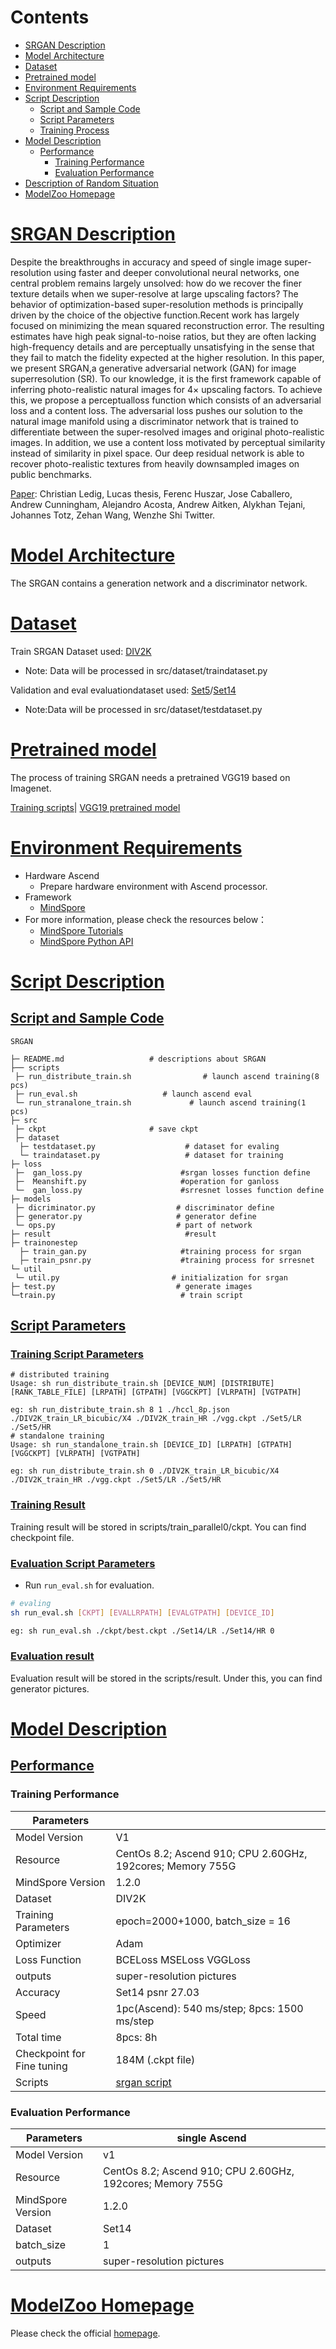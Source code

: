 # Contents

- [SRGAN Description](#SRGAN-description)
- [Model Architecture](#model-architecture)
- [Dataset](#dataset)
- [Pretrained model](#pretrained-model)
- [Environment Requirements](#environment-requirements)
- [Script Description](#script-description)
    - [Script and Sample Code](#script-and-sample-code)
    - [Script Parameters](#script-parameters)
    - [Training Process](#training-process)
- [Model Description](#model-description)
    - [Performance](#performance)
        - [Training Performance](#training-performance)  
        - [Evaluation Performance](#evaluation-performance)
- [Description of Random Situation](#description-of-random-situation)
- [ModelZoo Homepage](#modelzoo-homepage)

# [SRGAN Description](#contents)

Despite the breakthroughs in accuracy and speed of single image super-resolution using faster and deeper convolutional neural networks, one central problem remains largely unsolved: how do we recover the finer texture details when we super-resolve at large upscaling factors? The behavior of optimization-based super-resolution methods is principally driven by the choice of the objective function.Recent work has largely focused on minimizing the mean squared reconstruction error. The resulting estimates have high peak signal-to-noise ratios, but they are often lacking high-frequency details and are perceptually unsatisfying in the sense that they fail to match the fidelity expected at the higher resolution. In this paper, we present SRGAN,a generative adversarial network (GAN) for image superresolution (SR). To our knowledge, it is the first framework capable of inferring photo-realistic natural images for 4× upscaling factors. To achieve this, we propose a perceptualloss function which consists of an adversarial loss and a content loss. The adversarial loss pushes our solution to the natural image manifold using a discriminator network that is trained to differentiate between the super-resolved images and original photo-realistic images. In addition, we use a content loss motivated by perceptual similarity instead of similarity in pixel space. Our deep residual network is able to recover photo-realistic textures from heavily downsampled images on public benchmarks.

[Paper](https://arxiv.org/pdf/1609.04802.pdf): Christian Ledig, Lucas thesis, Ferenc Huszar, Jose Caballero, Andrew Cunningham, Alejandro Acosta, Andrew Aitken, Alykhan Tejani, Johannes Totz, Zehan Wang, Wenzhe Shi
Twitter.

# [Model Architecture](#contents)

The SRGAN contains a generation network and a discriminator network.

# [Dataset](#contents)

Train SRGAN Dataset used: [DIV2K](https://data.vision.ee.ethz.ch/cvl/DIV2K/)

- Note: Data will be processed in src/dataset/traindataset.py

Validation and eval evaluationdataset used: [Set5](http://people.rennes.inria.fr/Aline.Roumy/results/SR_BMVC12.html)/[Set14](https://sites.google.com/site/romanzeyde/research-interests)

- Note:Data will be processed in src/dataset/testdataset.py

# [Pretrained model](#contents)

The process of training SRGAN needs a pretrained VGG19 based on Imagenet.

[Training scripts](<https://gitee.com/mindspore/models/tree/master/official/cv/vgg16>)|
[VGG19 pretrained model](<https://download.mindspore.cn/model_zoo/>)

# [Environment Requirements](#contents)

- Hardware Ascend
    - Prepare hardware environment with Ascend processor.
- Framework
    - [MindSpore](https://www.mindspore.cn/install/en)
- For more information, please check the resources below：
    - [MindSpore Tutorials](https://www.mindspore.cn/tutorials/en/master/index.html)
    - [MindSpore Python API](https://www.mindspore.cn/docs/api/en/master/index.html)

# [Script Description](#contents)

## [Script and Sample Code](#contents)

```shell
SRGAN

├─ README.md                   # descriptions about SRGAN
├── scripts  
 ├─ run_distribute_train.sh                # launch ascend training(8 pcs)
 ├─ run_eval.sh                   # launch ascend eval
 └─ run_stranalone_train.sh             # launch ascend training(1 pcs)
├─ src  
 ├─ ckpt                       # save ckpt  
 ├─ dataset
  ├─ testdataset.py                    # dataset for evaling  
  └─ traindataset.py                   # dataset for training
├─ loss
 ├─  gan_loss.py                      #srgan losses function define
 ├─  Meanshift.py                     #operation for ganloss
 └─  gan_loss.py                      #srresnet losses function define
├─ models
 ├─ dicriminator.py                  # discriminator define  
 ├─ generator.py                     # generator define  
 └─ ops.py                           # part of network  
├─ result                              #result
├─ trainonestep
  ├─ train_gan.py                     #training process for srgan
  ├─ train_psnr.py                    #training process for srresnet
└─ util
 └─ util.py                         # initialization for srgan
├─ test.py                           # generate images
└─train.py                            # train script
```

## [Script Parameters](#contents)

### [Training Script Parameters](#contents)

```shell
# distributed training
Usage: sh run_distribute_train.sh [DEVICE_NUM] [DISTRIBUTE] [RANK_TABLE_FILE] [LRPATH] [GTPATH] [VGGCKPT] [VLRPATH] [VGTPATH]

eg: sh run_distribute_train.sh 8 1 ./hccl_8p.json ./DIV2K_train_LR_bicubic/X4 ./DIV2K_train_HR ./vgg.ckpt ./Set5/LR ./Set5/HR
# standalone training
Usage: sh run_standalone_train.sh [DEVICE_ID] [LRPATH] [GTPATH] [VGGCKPT] [VLRPATH] [VGTPATH]

eg: sh run_distribute_train.sh 0 ./DIV2K_train_LR_bicubic/X4 ./DIV2K_train_HR ./vgg.ckpt ./Set5/LR ./Set5/HR
```

### [Training Result](#content)

Training result will be stored in scripts/train_parallel0/ckpt. You can find checkpoint file.

### [Evaluation Script Parameters](#content)

- Run `run_eval.sh` for evaluation.

```bash
# evaling
sh run_eval.sh [CKPT] [EVALLRPATH] [EVALGTPATH] [DEVICE_ID]

eg: sh run_eval.sh ./ckpt/best.ckpt ./Set14/LR ./Set14/HR 0
```

### [Evaluation result](#content)

Evaluation result will be stored in the scripts/result. Under this, you can find generator pictures.

# [Model Description](#contents)

## [Performance](#contents)

### Training Performance

| Parameters                 |                                                             |
| -------------------------- | ----------------------------------------------------------- |
| Model Version              | V1                                                          |
| Resource                   | CentOs 8.2; Ascend 910; CPU 2.60GHz, 192cores; Memory 755G  |
| MindSpore Version          | 1.2.0                                                       |
| Dataset                    | DIV2K                                                       |
| Training Parameters        | epoch=2000+1000,  batch_size = 16                           |
| Optimizer                  | Adam                                                        |
| Loss Function              | BCELoss  MSELoss VGGLoss                                    |
| outputs                    | super-resolution pictures                                   |
| Accuracy                   | Set14 psnr 27.03                                            |
| Speed                      | 1pc(Ascend): 540 ms/step; 8pcs:  1500 ms/step               |
| Total time                 | 8pcs: 8h                                                    |
| Checkpoint for Fine tuning | 184M (.ckpt file)                                           |
| Scripts                    | [srgan script](https://gitee.com/mindspore/models/tree/master/research/cv/SRGAN) |

### Evaluation Performance

| Parameters          | single Ascend                                              |
| ------------------- | -----------------------------------------------------------|
| Model Version       | v1                                                         |
| Resource            | CentOs 8.2; Ascend 910; CPU 2.60GHz, 192cores; Memory 755G |
| MindSpore Version   | 1.2.0                                                      |
| Dataset             | Set14                                                      |
| batch_size          | 1                                                          |
| outputs             | super-resolution pictures                                  |

# [ModelZoo Homepage](#contents)

Please check the official [homepage](https://gitee.com/mindspore/models).
